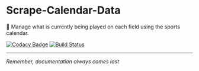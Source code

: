 # Scrape-Calendar-Data

📅 Manage what is currently being played on each field using the sports calendar.

[![Codacy Badge](https://api.codacy.com/project/badge/Grade/79e012cb6bc4425ba829dd60aa517c87)](https://app.codacy.com/app/matthewgleich/Scrape-Calendar-Data?utm_source=github.com&utm_medium=referral&utm_content=goffstown-sports-app/Scrape-Calendar-Data&utm_campaign=Badge_Grade_Settings)
[![Build Status](https://travis-ci.com/goffstown-sports-app/Scrape-Calendar-Data.svg?branch=master)](https://travis-ci.com/goffstown-sports-app/Scrape-Calendar-Data)

---
_Remember, documentation always comes last_
